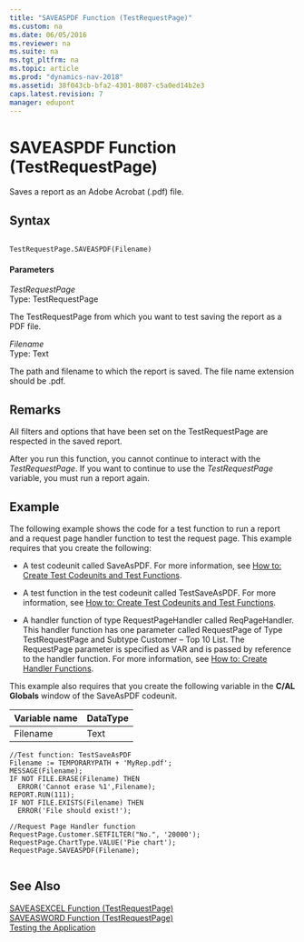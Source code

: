 ```yaml
---
title: "SAVEASPDF Function (TestRequestPage)"
ms.custom: na
ms.date: 06/05/2016
ms.reviewer: na
ms.suite: na
ms.tgt_pltfrm: na
ms.topic: article
ms.prod: "dynamics-nav-2018"
ms.assetid: 38f043cb-bfa2-4301-8087-c5a0ed14b2e3
caps.latest.revision: 7
manager: edupont
---
```

# SAVEASPDF Function (TestRequestPage)
Saves a report as an Adobe Acrobat \(.pdf\) file.  
  
## Syntax  
  
```  
  
TestRequestPage.SAVEASPDF(Filename)  
```  
  
#### Parameters  
 *TestRequestPage*  
 Type: TestRequestPage  
  
 The TestRequestPage from which you want to test saving the report as a PDF file.  
  
 *Filename*  
 Type: Text  
  
 The path and filename to which the report is saved. The file name extension should be .pdf.  
  
## Remarks  
 All filters and options that have been set on the TestRequestPage are respected in the saved report.  
  
 After you run this function, you cannot continue to interact with the *TestRequestPage*. If you want to continue to use the *TestRequestPage* variable, you must run a report again.  
  
## Example  
 The following example shows the code for a test function to run a report and a request page handler function to test the request page. This example requires that you create the following:  
  
-   A test codeunit called SaveAsPDF. For more information, see [How to: Create Test Codeunits and Test Functions](How-to--Create-Test-Codeunits-and-Test-Functions.md).  
  
-   A test function in the test codeunit called TestSaveAsPDF. For more information, see [How to: Create Test Codeunits and Test Functions](How-to--Create-Test-Codeunits-and-Test-Functions.md).  
  
-   A handler function of type RequestPageHandler called ReqPageHandler. This handler function has one parameter called RequestPage of Type TestRequestPage and Subtype Customer – Top 10 List. The RequestPage parameter is specified as VAR and is passed by reference to the handler function. For more information, see [How to: Create Handler Functions](How-to--Create-Handler-Functions.md).  
  
 This example also requires that you create the following variable in the **C/AL Globals** window of the SaveAsPDF codeunit.  
  
|Variable name|DataType|  
|-------------------|--------------|  
|Filename|Text|  
  
```  
//Test function: TestSaveAsPDF  
Filename := TEMPORARYPATH + 'MyRep.pdf';  
MESSAGE(Filename);  
IF NOT FILE.ERASE(Filename) THEN  
  ERROR('Cannot erase %1',Filename);  
REPORT.RUN(111);  
IF NOT FILE.EXISTS(Filename) THEN  
  ERROR('File should exist!');  
  
//Request Page Handler function  
RequestPage.Customer.SETFILTER("No.", '20000');  
RequestPage.ChartType.VALUE('Pie chart');  
RequestPage.SAVEASPDF(Filename);  
  
```  
  
## See Also  
 [SAVEASEXCEL Function \(TestRequestPage\)](SAVEASEXCEL-Function--TestRequestPage-.md)   
 [SAVEASWORD Function \(TestRequestPage\)](SAVEASWORD-Function--TestRequestPage-.md)   
 [Testing the Application](Testing-the-Application.md)